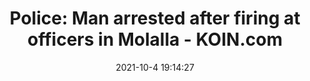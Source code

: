 ---
"title": "Police: Man arrested after firing at officers in Molalla - KOIN.com"
"date": "2021-10-4 19:14:27"
"feed_name": "GOOGLENEWSCONSTRUCTION"
"feed_website": "https://news.google.com/search?q=construction%2Bincident&hl=en-US&gl=US&ceid=US:en"
"feed_rss": "https://news.google.com/rss/search?q=construction%2Bincident&hl=en-US&gl=US&ceid=US:en"
"link": "https://www.koin.com/news/crime/molalla-heavy-police-response-10042021/"
"source": "{'href': 'https://www.koin.com', 'title': 'KOIN.com'}"
"file": "_posts/2021-1-1-35e0aac7e645e85d88f43879d9d8c6c737431ae2.md"
"accident": "1"
"drilling": "1"
"dead": "0"
"injured": "0"
"arrested": "0"
"place": "unknown place"
"where": "unknown site"
"causes": "unknown"
"place_uri": "unknown place"
---